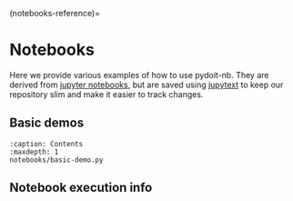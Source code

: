 (notebooks-reference)=
# Notebooks

Here we provide various examples of how to use pydoit-nb.
They  are derived from
[jupyter notebooks](https://docs.jupyter.org/en/latest/start/index.html),
but are saved using [jupytext](https://jupytext.readthedocs.io/en/latest/)
to keep our repository slim and make it easier to track changes.

## Basic demos

```{toctree}
:caption: Contents
:maxdepth: 1
notebooks/basic-demo.py
```

## Notebook execution info

```{nb-exec-table}
```
